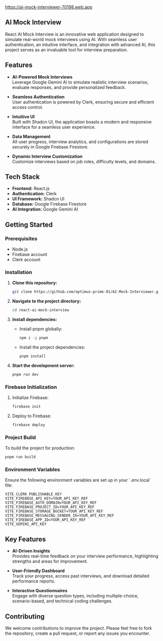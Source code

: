  https://ai-mock-interviewer-70198.web.app
 
##  AI Mock Interview

React AI Mock Interview is an innovative web application designed to simulate real-world mock interviews using AI. With seamless user authentication, an intuitive interface, and integration with advanced AI, this project serves as an invaluable tool for interview preparation.

## Features

- **AI-Powered Mock Interviews**  
  Leverage Google Gemini AI to simulate realistic interview scenarios, evaluate responses, and provide personalized feedback.
  
- **Seamless Authentication**  
  User authentication is powered by Clerk, ensuring secure and efficient access control.

- **Intuitive UI**  
  Built with Shadcn UI, the application boasts a modern and responsive interface for a seamless user experience.

- **Data Management**  
  All user progress, interview analytics, and configurations are stored securely in Google Firebase Firestore.

- **Dynamic Interview Customization**  
  Customize interviews based on job roles, difficulty levels, and domains.

## Tech Stack

- **Frontend:** React.js
- **Authentication:** Clerk
- **UI Framework:** Shadcn UI
- **Database:** Google Firebase Firestore
- **AI Integration:** Google Gemini AI

## Getting Started

### Prerequisites

- Node.js
- Firebase account
- Clerk account

### Installation

1. **Clone this repository:**

   ```bash
   git clone https://github.com/optimus-prime-01/AI-Mock-Interviewer.git
   ```

2. **Navigate to the project directory:**

   ```bash
   cd react-ai-mock-interview
   ```

3. **Install dependencies:**

   - Install pnpm globally:
   
     ```bash
     npm i -g pnpm
     ```

   - Install the project dependencies:

     ```bash
     pnpm install
     ```

4. **Start the development server:**

   ```bash
   pnpm run dev
   ```

### Firebase Initialization

1. Initialize Firebase:

   ```bash
   firebase init
   ```

2. Deploy to Firebase:

   ```bash
   firebase deploy
   ```

### Project Build

To build the project for production:

```bash
pnpm run build
```

### Environment Variables

Ensure the following environment variables are set up in your \`.env.local\` file:

```
VITE_CLERK_PUBLISHABLE_KEY
VITE_FIREBASE_API_KEY=YOUR_API_KEY_REF
VITE_FIREBASE_AUTH_DOMAIN=YOUR_API_KEY_REF
VITE_FIREBASE_PROJECT_ID=YOUR_API_KEY_REF
VITE_FIREBASE_STORAGE_BUCKET=YOUR_API_KEY_REF
VITE_FIREBASE_MESSAGING_SENDER_ID=YOUR_API_KEY_REF
VITE_FIREBASE_APP_ID=YOUR_API_KEY_REF
VITE_GEMINI_API_KEY
```

## Key Features

- **AI-Driven Insights**  
  Provides real-time feedback on your interview performance, highlighting strengths and areas for improvement.

- **User-Friendly Dashboard**  
  Track your progress, access past interviews, and download detailed performance reports.

- **Interactive Questionnaires**  
  Engage with diverse question types, including multiple-choice, scenario-based, and technical coding challenges.

## Contributing

We welcome contributions to improve the project. Please feel free to fork the repository, create a pull request, or report any issues you encounter.
